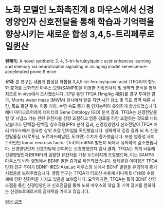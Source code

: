 # 노화 모델인 노화촉진계 8 마우스에서 신경영양인자 신호전달을 통해 학습과 기억력을 향상시키는 새로운 합성 3,4,5-트리페루로일퀸산

**원제목:** A novel synthetic 3, 4, 5-tri-feruloylquinic acid enhances learning and memory via neurotrophin signaling in an aging model senescence-accelerated prone 8 mice

**요약:** 본 연구는 새롭게 합성된 화합물 3,4,5-tri-feruloylquinic acid (TFQA)의 항노화 효과를 노화촉진 마우스 모델(SAMP8)을 이용한 전장전사체 및 생화학 분석을 통해 최초로 in vivo에서 조사했습니다.  37일 동안 TFQA (1mg/kg 체중)를 경구 투여한 결과, Morris water maze (MWM) 검사에서 탈출 지연 시간 감소 및 목표 영역 체류 시간, 목표 횡단 횟수, 이동 거리, 수영 속도 증가 등 인지능력이 유의하게 향상되었습니다. 해마 마이크로어레이 데이터의 Gene Ontology (GO) 분석 결과, TFQA는 신경전달물질 및 시냅스 기능 관련 유전자를 상향 조절하고 염증 경로를 하향 조절하는 것으로 나타났습니다. 단백질-단백질 상호작용(PPI) 분석 결과, 신경영양인자 신호전달이 TFQA 처리 마우스에서 중요한 상위 조절 인자임을 확인했습니다.  생화학적 검증 결과 뇌 속 신경전달물질 (세로토닌, 노르아드레날린, 도파민) 수치가 증가했습니다. 또한 염증성 사이토카인인 tumor necrosis factor (Tnf)의 mRNA 발현이 뇌에서 유의하게 감소했습니다. 신경영양인자 신호전달에 관여하는 신경영양인자 검사 결과, TFQA는 특히 뇌유래신경영양인자(BDNF)의 공발현 유전자를 가장 두드러지게 조절했으며, 이는 SAMP8 마우스의 뇌와 혈청에서 BDNF 발현 증가로 확인되었습니다. 생체발광 이미징은 TFQA 단회 경구 투여가 BDNF-IRES-AkaLuc 마우스의 뇌에서 BDNF 발현을 유의하게 증가시켰음을 보여주었습니다. 결합 연구는 TFQA가 티로신 수용체 키나제 B (TrkB) 수용체에 강한 친화력을 가지고 있음을 보여줍니다. 요약하자면, TFQA는 특히 BDNF 상향 조절을 통한 신경영양인자 신호전달을 통해 노화 마우스의 학습 및 기억 장애를 완화하는 신경보호제로서의 잠재력을 가지고 있습니다.

[원문 링크](https://link.springer.com/article/10.1007/s11357-025-01783-7)
